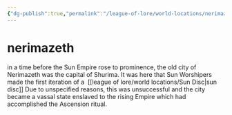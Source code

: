 ```yaml
---
{"dg-publish":true,"permalink":"/league-of-lore/world-locations/nerimazeth/"}
---
```


# nerimazeth
in a time before the Sun Empire rose to prominence, the old city of Nerimazeth was the capital of Shurima. It was here that Sun Worshipers made the first iteration of a  [[league of lore/world locations/Sun Disc\|sun disc]] Due to unspecified reasons, this was unsuccessful and the city became a vassal state enslaved to the rising Empire which had accomplished the Ascension ritual.